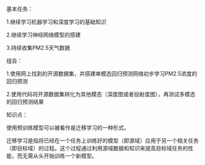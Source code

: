 基本任务：

1.继续学习机器学习和深度学习的基础知识

2.继续学习神经网络模型的搭建

3.持续收集PM2.5天气数据

组会：

1.使用网上找到的开源数据集，并搭建单模态回归预测网络初步学习PM2.5浓度的回归预测

2.使用代码将开源数据集转化为其他模态（深度图或者投射度图），再测试多模态的回归预测结果

知识点：

使用预训练模型可以被看作是迁移学习的一种形式。

迁移学习是指将已经在一个任务上训练好的模型（即源域）应用于另一个相关任务（即目标域）的过程。这个过程通过利用源域数据和知识来提高目标域任务的性能，而无需从头开始训练一个新模型。

